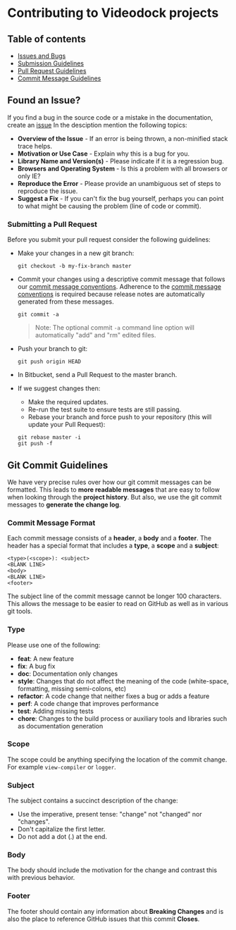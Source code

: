 # Contributing to Videodock projects

## Table of contents

 - [Issues and Bugs](#found-an-issue)
 - [Submission Guidelines](#submitting-an-issue)
 - [Pull Request Guidelines](#submitting-a-pull-request)
 - [Commit Message Guidelines](#git-commit-guidelines)

## Found an Issue?
If you find a bug in the source code or a mistake in the documentation, create an [issue](https://bitbucket.org/videodock/ce-api/issues)
In the desciption mention the following topics:

* **Overview of the Issue** - If an error is being thrown, a non-minified stack trace helps.
* **Motivation or Use Case** - Explain why this is a bug for you.
* **Library Name and Version(s)** - Please indicate if it is a regression bug.
* **Browsers and Operating System** - Is this a problem with all browsers or only IE?
* **Reproduce the Error** - Please provide an unambiguous set of steps to reproduce the issue.
* **Suggest a Fix** - If you can't fix the bug yourself, perhaps you can point to what might be causing the problem (line of code or commit).

### Submitting a Pull Request
Before you submit your pull request consider the following guidelines:

* Make your changes in a new git branch:

    ```shell
    git checkout -b my-fix-branch master
    ```

* Commit your changes using a descriptive commit message that follows our
  [commit message conventions](#git-commit-guidelines). Adherence to the [commit message conventions](#git-commit-guidelines) is required because release notes are automatically generated from these messages.

    ```shell
    git commit -a
    ```

    > Note: The optional commit `-a` command line option will automatically "add" and "rm" edited files.

* Push your branch to git:

    ```shell
    git push origin HEAD
    ```

* In Bitbucket, send a Pull Request to the master branch.
* If we suggest changes then:
    * Make the required updates.
    * Re-run the test suite to ensure tests are still passing.
    * Rebase your branch and force push to your repository (this will update your Pull Request):

    ```shell
    git rebase master -i
    git push -f
    ```

## Git Commit Guidelines

We have very precise rules over how our git commit messages can be formatted.  This leads to **more
readable messages** that are easy to follow when looking through the **project history**.  But also,
we use the git commit messages to **generate the change log**.

### Commit Message Format
Each commit message consists of a **header**, a **body** and a **footer**.  The header has a special
format that includes a **type**, a **scope** and a **subject**:

```
<type>(<scope>): <subject>
<BLANK LINE>
<body>
<BLANK LINE>
<footer>
```

The subject line of the commit message cannot be longer 100 characters. This allows the message to be easier to read on GitHub as well as in various git tools.

### Type

Please use one of the following:

* **feat**: A new feature
* **fix**: A bug fix
* **doc**: Documentation only changes
* **style**: Changes that do not affect the meaning of the code (white-space, formatting, missing
  semi-colons, etc)
* **refactor**: A code change that neither fixes a bug or adds a feature
* **perf**: A code change that improves performance
* **test**: Adding missing tests
* **chore**: Changes to the build process or auxiliary tools and libraries such as documentation
  generation

### Scope

The scope could be anything specifying the location of the commit change. For example `view-compiler` or `logger`.

### Subject

The subject contains a succinct description of the change:

* Use the imperative, present tense: "change" not "changed" nor "changes".
* Don't capitalize the first letter.
* Do not add a dot (.) at the end.

### Body

The body should include the motivation for the change and contrast this with previous behavior.

### Footer

The footer should contain any information about **Breaking Changes** and is also the place to reference GitHub issues that this commit **Closes**.